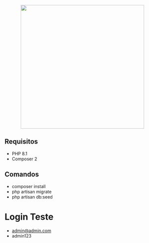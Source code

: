 <p align="center"><a href="https://laravel.com" target="_blank"><img src="https://raw.githubusercontent.com/laravel/art/master/logo-lockup/5%20SVG/2%20CMYK/1%20Full%20Color/laravel-logolockup-cmyk-red.svg" width="400"></a></p>

## Requisitos

- PHP 8.1
- Composer 2

## Comandos

- composer install
- php artisan migrate
- php artisan db:seed

# Login Teste

- admin@admin.com
- admin123
